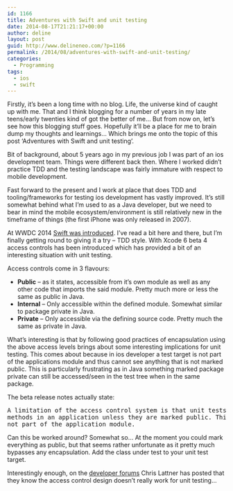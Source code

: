 ```yaml
---
id: 1166
title: Adventures with Swift and unit testing
date: 2014-08-17T21:21:17+00:00
author: deline
layout: post
guid: http://www.delineneo.com/?p=1166
permalink: /2014/08/adventures-with-swift-and-unit-testing/
categories:
  - Programming
tags:
  - ios
  - swift
---
```

Firstly, it&#8217;s been a long time with no blog. Life, the universe kind of caught up with me. That and I think blogging for a number of years in my late teens/early twenties kind of got the better of me&#8230; But from now on, let&#8217;s see how this blogging stuff goes. Hopefully it&#8217;ll be a place for me to brain dump my thoughts and learnings&#8230; Which brings me onto the topic of this post &#8216;Adventures with Swift and unit testing&#8217;.

Bit of background, about 5 years ago in my previous job I was part of an ios development team. Things were different back then. Where I worked didn&#8217;t practice TDD and the testing landscape was fairly immature with respect to mobile development.

Fast forward to the present and I work at place that does TDD and tooling/frameworks for testing ios development has vastly improved. It&#8217;s still somewhat behind what I&#8217;m used to as a Java developer, but we need to bear in mind the mobile ecosystem/environment is still relatively new in the timeframe of things (the first iPhone was only released in 2007).

At WWDC 2014 [Swift was introduced](https://developer.apple.com/swift/ "Introducing Swift"). I&#8217;ve read a bit here and there, but I&#8217;m finally getting round to giving it a try &#8211; TDD style. With Xcode 6 beta 4 access controls has been introduced which has provided a bit of an interesting situation with unit testing.

Access controls come in 3 flavours:

  * **Public** &#8211; as it states, accessible from it&#8217;s own module as well as any other code that imports the said module. Pretty much more or less the same as public in Java.
  * **Internal** &#8211; Only accessible within the defined module. Somewhat similar to package private in Java.
  * **Private** &#8211; Only accessible via the defining source code. Pretty much the same as private in Java.

What&#8217;s interesting is that by following good practices of encapsulation using the above access levels brings about some interesting implications for unit testing. This comes about because in ios developer a test target is not part of the applications module and thus cannot see anything that is not marked public. This is particularly frustrating as in Java something marked package private can still be accessed/seen in the test tree when in the same package.

The beta release notes actually state:

<pre>A limitation of the access control system is that unit tests cannot interact with the classes and
methods in an application unless they are marked public. This is because the unit test target is
not part of the application module.</pre>

Can this be worked around? Somewhat so&#8230; At the moment you could mark everything as public, but that seems rather unfortunate as it pretty much bypasses any encapsulation. Add the class under test to your unit test target.

Interestingly enough, on the [developer forums](https://devforums.apple.com/message/1010766#1010766) Chris Lattner has posted that they know the access control design doesn&#8217;t really work for unit testing&#8230;
